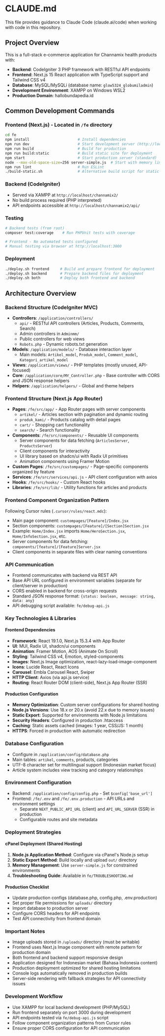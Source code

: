 # CLAUDE.md

This file provides guidance to Claude Code (claude.ai/code) when working with code in this repository.

## Project Overview

This is a full-stack e-commerce application for Channamix health products with:
- **Backend**: CodeIgniter 3 PHP framework with RESTful API endpoints
- **Frontend**: Next.js 15 React application with TypeScript support and Tailwind CSS v4
- **Database**: MySQL/MySQLi (database name: `glow5324_globumiladmin`)
- **Development Environment**: XAMPP on Windows WSL2
- **Production Domain**: hallobundapedia.id

## Common Development Commands

### Frontend (Next.js) - Located in `/fe` directory
```bash
cd fe
npm install                      # Install dependencies
npm run dev                      # Start development server (http://localhost:3000)
npm run build                    # Build for production
npm run build:static             # Build static site for deployment
npm start                        # Start production server (standard)
node --max-old-space-size=256 server-simple.js  # Start with memory limit for shared hosting
npm run lint                     # Run ESLint
./build-static.sh                # Alternative build script for static deployment
```

### Backend (CodeIgniter)
- Served via XAMPP at `http://localhost/channamix2/`
- No build process required (PHP interpreted)
- API endpoints accessible at `http://localhost/channamix2/api/`

### Testing
```bash
# Backend tests (from root)
composer test:coverage    # Run PHPUnit tests with coverage

# Frontend - No automated tests configured
# Manual testing via browser at http://localhost:3000
```

### Deployment
```bash
./deploy.sh frontend     # Build and prepare frontend for deployment
./deploy.sh backend      # Prepare backend files for deployment
./deploy.sh both         # Deploy both frontend and backend
```

## Architecture Overview

### Backend Structure (CodeIgniter MVC)
- **Controllers**: `/application/controllers/`
  - `api/` - RESTful API controllers (Articles, Products, Comments, Search)
  - Admin controllers in `Adminmm/`
  - Public controllers for web views
  - `Robots.php` - Dynamic robots.txt generation
- **Models**: `/application/models/` - Database interaction layer
  - Main models: `Artikel_model`, `Produk_model`, `Comment_model`, `Kategori_artikel_model`
- **Views**: `/application/views/` - PHP templates (mostly unused, API-focused)
- **Core**: `/application/core/MY_Controller.php` - Base controller with CORS and JSON response helpers
- **Helpers**: `/application/helpers/` - Global and theme helpers

### Frontend Structure (Next.js App Router)
- **Pages**: `/fe/src/app/` - App Router pages with server components
  - `artikel/` - Articles section with pagination and dynamic routing
  - `produk_kami/` - Products catalog with detail pages
  - `cart/` - Shopping cart functionality
  - `search/` - Search functionality
- **Components**: `/fe/src/components/` - Reusable UI components
  - Server components for data fetching (`ArticlesServer`, `ProductsServer`)
  - Client components for interactivity
  - UI library based on shadcn/ui with Radix UI primitives
  - Animation components using Framer Motion
- **Custom Pages**: `/fe/src/custompages/` - Page-specific components organized by feature
- **Services**: `/fe/src/services/api.js` - API client configuration with axios
- **Hooks**: `/fe/src/hooks/` - Custom React hooks
- **Libraries**: `/fe/src/lib/` - Utility functions for articles and products

### Frontend Component Organization Pattern
Following Cursor rules (`.cursor/rules/react.mdc`):
- Main page component: `custompages/[Feature]/Index.jsx`
- Section components: `custompages/[Feature]/[Section]Section.jsx`
- Example: `Home/Index.jsx` imports `Home/HeroSection.jsx`, `Home/InfoSection.jsx`, etc.
- Server components for data fetching: `components/[feature]/[Feature]Server.jsx`
- Client components in separate files with clear naming conventions

### API Communication
- Frontend communicates with backend via REST API
- Base API URL configured in environment variables (separate for client/server in production)
- CORS enabled in backend for cross-origin requests
- Standard JSON response format: `{status: boolean, message: string, data: any}`
- API debugging script available: `fe/debug-api.js`

### Key Technologies & Libraries

#### Frontend Dependencies
- **Framework**: React 19.1.0, Next.js 15.3.4 with App Router
- **UI**: MUI, Radix UI, shadcn/ui components
- **Animation**: Framer Motion, AOS (Animate On Scroll)
- **Styling**: Tailwind CSS v4, Emotion, styled-components
- **Images**: Next.js Image optimization, react-lazy-load-image-component
- **Icons**: Lucide React, React Icons
- **Carousel**: Embla Carousel React, Swiper
- **HTTP Client**: Axios (via api.js service)
- **Routing**: React Router DOM (client-side), Next.js App Router (SSR)

#### Production Configuration
- **Memory Optimization**: Custom server configurations for shared hosting
- **Node.js Versions**: Use 18.x or 20.x (avoid 22.x due to memory issues)
- **Static Export**: Supported for environments with Node.js limitations
- **Security Headers**: Configured in production .htaccess
- **Caching**: Static assets cached (images: 1 year, CSS/JS: 1 month)
- **HTTPS**: Forced in production with automatic redirection

### Database Configuration
- Configure in `/application/config/database.php`
- Main tables: `artikel`, `comments`, products, categories
- UTF-8 character set for multilingual support (Indonesian market focus)
- Article system includes view tracking and category relationships

### Environment Configuration
- Backend: `/application/config/config.php` - Set `$config['base_url']`
- Frontend: `/fe/.env` and `/fe/.env.production` - API URLs and environment settings
  - Separate `NEXT_PUBLIC_API_URL` (client) and `API_URL_SERVER` (SSR) in production
  - Configurable routes and site metadata

### Deployment Strategies

#### cPanel Deployment (Shared Hosting)
1. **Node.js Application Method**: Configure via cPanel's Node.js setup
2. **Static Export Method**: Build locally and upload `out/` directory
3. **Memory Management**: Use `server-simple.js` for constrained environments
4. **Troubleshooting Guide**: Available in `fe/TROUBLESHOOTING.md`

#### Production Checklist
- Update production configs (database.php, config.php, .env.production)
- Set proper file permissions for `uploads/` directory
- Import database to production server
- Configure CORS headers for API endpoints
- Test API connectivity from frontend domain

### Important Notes
- Image uploads stored in `/uploads/` directory (must be writable)
- Frontend uses Next.js Image component with remote pattern for production domain
- Both frontend and backend support responsive design
- Application designed for Indonesian market (Bahasa Indonesia content)
- Production deployment optimized for shared hosting limitations
- Console logs automatically removed in production builds
- Server-side rendering with fallback strategies for API connectivity issues

### Development Workflow
- Use XAMPP for local backend development (PHP/MySQL)
- Run frontend separately on port 3000 during development
- API endpoints tested via `fe/debug-api.js` script
- Follow component organization patterns from Cursor rules
- Ensure proper CORS configuration for API communication